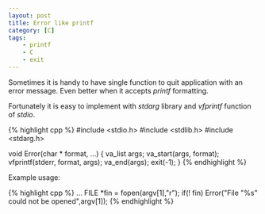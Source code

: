 ```yaml
---
layout: post
title: Error like printf
category: [C]
tags:
    - printf
    - C
    - exit
---
```

Sometimes it is handy to have single function to quit application with an
error message. Even better when it accepts *printf* formatting.

Fortunately it is easy to implement with *stdarg* library and *vfprintf* function
of *stdio*.

{% highlight cpp %}
#include <stdio.h>
#include <stdlib.h>
#include <stdarg.h>

void Error(char * format, ...) {
    va_list args;
    va_start(args, format);
    vfprintf(stderr, format, args);
    va_end(args);
    exit(-1);
}
{% endhighlight %}

Example usage:

{% highlight cpp %}
...
FILE *fin = fopen(argv[1],"r");
if(! fin)
    Error("File \"%s\" could not be opened",argv[1]);
{% endhighlight %}
